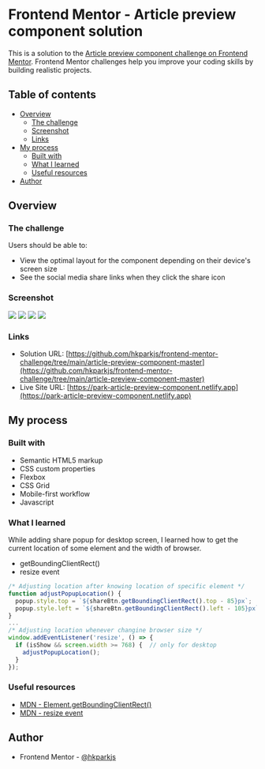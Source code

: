# Frontend Mentor - Article preview component solution

This is a solution to the [Article preview component challenge on Frontend Mentor](https://www.frontendmentor.io/challenges/article-preview-component-dYBN_pYFT). Frontend Mentor challenges help you improve your coding skills by building realistic projects. 

## Table of contents

- [Overview](#overview)
  - [The challenge](#the-challenge)
  - [Screenshot](#screenshot)
  - [Links](#links)
- [My process](#my-process)
  - [Built with](#built-with)
  - [What I learned](#what-i-learned)
  - [Useful resources](#useful-resources)
- [Author](#author)
## Overview

### The challenge

Users should be able to:

- View the optimal layout for the component depending on their device's screen size
- See the social media share links when they click the share icon

### Screenshot

![](./screenshot/screenshot-desktop.png)
![](./screenshot/screenshot-desktop-active.png)
![](./screenshot/screenshot-mobile.png)
![](./screenshot/screenshot-mobile-active.png)

### Links

- Solution URL: [https://github.com/hkparkjs/frontend-mentor-challenge/tree/main/article-preview-component-master](https://github.com/hkparkjs/frontend-mentor-challenge/tree/main/article-preview-component-master)
- Live Site URL: [https://park-article-preview-component.netlify.app](https://park-article-preview-component.netlify.app)

## My process

### Built with

- Semantic HTML5 markup
- CSS custom properties
- Flexbox
- CSS Grid
- Mobile-first workflow
- Javascript

### What I learned
While adding share popup for desktop screen, I learned how to get the current location of some element and the width of browser.
 - getBoundingClientRect()
 - resize event 
```js
/* Adjusting location after knowing location of specific element */
function adjustPopupLocation() {
  popup.style.top = `${shareBtn.getBoundingClientRect().top - 85}px`;
  popup.style.left = `${shareBtn.getBoundingClientRect().left - 105}px`;
}
...
/* Adjusting location whenever changine browser size */
window.addEventListener('resize', () => {
  if (isShow && screen.width >= 768) {  // only for desktop
    adjustPopupLocation();
  }
});
```
### Useful resources

- [MDN - Element.getBoundingClientRect()](https://developer.mozilla.org/en-US/docs/Web/API/Element/getBoundingClientRect)
- [MDN - resize event](https://developer.mozilla.org/en-US/docs/Web/API/Window/resize_event)

## Author

- Frontend Mentor - [@hkparkjs](https://www.frontendmentor.io/profile/hkparkjs)